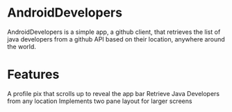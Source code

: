 # AndroidDevelopers
AndroidDevelopers is a simple app, a github client, that retrieves the list of java developers from a github API based on their location, anywhere around the world.

# Features
A profile pix that scrolls up to reveal the app bar
Retrieve Java Developers from any location
Implements two pane layout for larger screens

